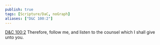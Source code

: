 ```yaml
---
publish: true
tags: [Scripture/DaC, noGraph]
aliases: ["D&C 100:2"]
---
```

[D&C 100:2](https://churchofjesuschrist.org/study/scriptures/dc-testament/dc/100?lang=eng&id=p2#p2) Therefore, follow me, and listen to the counsel which I shall give unto you.
